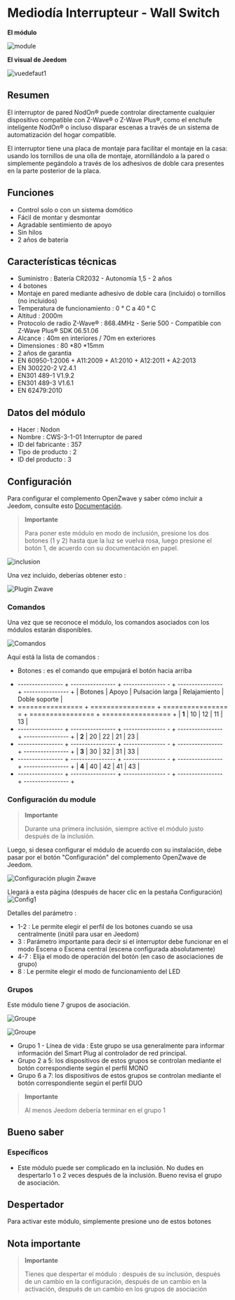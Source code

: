 # Mediodía Interrupteur - Wall Switch

**El módulo**

![module](images/nodon.wallswitch/module.jpg)

**El visual de Jeedom**

![vuedefaut1](images/nodon.wallswitch/vuedefaut1.jpg)

## Resumen

El interruptor de pared NodOn® puede controlar directamente cualquier dispositivo compatible con Z-Wave® o Z-Wave Plus®, como el enchufe inteligente NodOn® o incluso disparar escenas a través de un sistema de automatización del hogar compatible.

El interruptor tiene una placa de montaje para facilitar el montaje en la casa: usando los tornillos de una olla de montaje, atornillándolo a la pared o simplemente pegándolo a través de los adhesivos de doble cara presentes en la parte posterior de la placa.

## Funciones

-   Control solo o con un sistema domótico
-   Fácil de montar y desmontar
-   Agradable sentimiento de apoyo
-   Sin hilos
-   2 años de batería

## Características técnicas

-   Suministro : Batería CR2032 - Autonomía 1,5 - 2 años
-   4 botones
-   Montaje en pared mediante adhesivo de doble cara (incluido) o tornillos (no incluidos)
-   Temperatura de funcionamiento : 0 ° C a 40 ° C
-   Altitud : 2000m
-   Protocolo de radio Z-Wave® : 868.4MHz - Serie 500 - Compatible con Z-Wave Plus® SDK 06.51.06
-   Alcance : 40m en interiores / 70m en exteriores
-   Dimensiones : 80 \*80 \*15mm
-   2 años de garantia
-   EN 60950-1:2006 + A11:2009 + A1:2010 + A12:2011 + A2:2013
-   EN 300220-2 V2.4.1
-   EN301 489-1 V1.9.2
-   EN301 489-3 V1.6.1
-   EN 62479:2010

## Datos del módulo

-   Hacer : Nodon
-   Nombre : CWS-3-1-01 Interruptor de pared
-   ID del fabricante : 357
-   Tipo de producto : 2
-   ID del producto : 3

## Configuración

Para configurar el complemento OpenZwave y saber cómo incluir a Jeedom, consulte esto [Documentación](https://doc.jeedom.com/es_ES/plugins/automation%20protocol/openzwave/).

> **Importante**
>
> Para poner este módulo en modo de inclusión, presione los dos botones (1 y 2) hasta que la luz se vuelva rosa, luego presione el botón 1, de acuerdo con su documentación en papel.

![inclusion](images/nodon.wallswitch/inclusion.jpg)

Una vez incluido, deberías obtener esto :

![Plugin Zwave](images/nodon.wallswitch/information.jpg)

### Comandos

Una vez que se reconoce el módulo, los comandos asociados con los módulos estarán disponibles.

![Comandos](images/nodon.wallswitch/commandes.jpg)

Aquí está la lista de comandos :

-   Botones : es el comando que empujará el botón hacia arriba

+ ---------------- + ---------------- + --------------- - + ---------------- + ---------------- +
| Botones        | Apoyo          | Pulsación larga     | Relajamiento    | Doble soporte   |
+ ================ + ================ + ================ = + ================ + ================= +
| **1**          | 10             | 12             | 11             | 13             |
+ ---------------- + ---------------- + --------------- - + ---------------- + ---------------- +
| **2**          | 20             | 22             | 21             | 23             |
+ ---------------- + ---------------- + --------------- - + ---------------- + ---------------- +
| **3**          | 30             | 32             | 31             | 33             |
+ ---------------- + ---------------- + --------------- - + ---------------- + ---------------- +
| **4**          | 40             | 42             | 41             | 43             |
+ ---------------- + ---------------- + --------------- - + ---------------- + ---------------- +

### Configuración du module

> **Importante**
>
> Durante una primera inclusión, siempre active el módulo justo después de la inclusión.

Luego, si desea configurar el módulo de acuerdo con su instalación, debe pasar por el botón "Configuración" del complemento OpenZwave de Jeedom.

![Configuración plugin Zwave](images/plugin/bouton_configuration.jpg)

Llegará a esta página (después de hacer clic en la pestaña Configuración)
![Config1](images/nodon.wallswitch/config1.jpg)

Detalles del parámetro :

-   1-2 : Le permite elegir el perfil de los botones cuando se usa centralmente (inútil para usar en Jeedom)
-   3 : Parámetro importante para decir si el interruptor debe funcionar en el modo Escena o Escena central (escena configurada absolutamente)
-   4-7 : Elija el modo de operación del botón (en caso de asociaciones de grupo)
-   8 : Le permite elegir el modo de funcionamiento del LED

### Grupos

Este módulo tiene 7 grupos de asociación.

![Groupe](images/nodon.wallswitch/groupe.jpg)

![Groupe](images/nodon.wallswitch/groupe2.jpg)

-   Grupo 1 - Línea de vida : Este grupo se usa generalmente para informar información del Smart Plug al controlador de red principal.
-   Grupo 2 a 5: los dispositivos de estos grupos se controlan mediante el botón correspondiente según el perfil MONO
-   Grupo 6 a 7: los dispositivos de estos grupos se controlan mediante el botón correspondiente según el perfil DUO

> **Importante**
>
> Al menos Jeedom debería terminar en el grupo 1

## Bueno saber

### Específicos

-   Este módulo puede ser complicado en la inclusión. No dudes en despertarlo 1 o 2 veces después de la inclusión. Bueno revisa el grupo de asociación.

## Despertador

Para activar este módulo, simplemente presione uno de estos botones

## Nota importante

> **Importante**
>
> Tienes que despertar el módulo : después de su inclusión, después de un cambio en la configuración, después de un cambio en la activación, después de un cambio en los grupos de asociación
